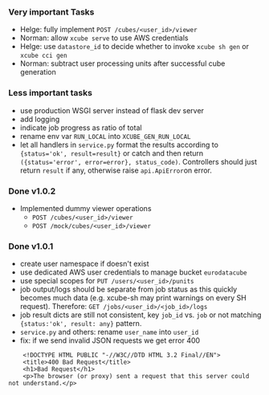 ### Very important Tasks

* Helge: fully implement `POST /cubes/<user_id>/viewer`
* Norman: allow `xcube serve` to use AWS credentials
* Helge: use `datastore_id` to decide whether to invoke `xcube sh gen`  or `xcube cci gen`
* Norman: subtract user processing units after successful cube generation

### Less important tasks

* use production WSGI server instead of flask dev server
* add logging
* indicate job progress as ratio of total
* rename env var `RUN_LOCAL` into `XCUBE_GEN_RUN_LOCAL`  
* let all handlers in `service.py` format the results according to `{status='ok', result=result}`
  or catch and then return `({status='error', error=error}, status_code)`. 
  Controllers should just return `result` if any, otherwise raise `api.ApiError`on error.

### Done v1.0.2

* Implemented dummy viewer operations
  * `POST /cubes/<user_id>/viewer`
  * `POST /mock/cubes/<user_id>/viewer`

### Done v1.0.1

* create user namespace if doesn't exist
* use dedicated AWS user credentials to manage bucket `eurodatacube` 
* use special scopes for `PUT /users/<user_id>/punits`
* job output/logs should be separate from job status as this quickly becomes much data 
  (e.g. xcube-sh may print warnings on every SH request).
  Therefore: `GET /jobs/<user_id>/<job_id>/logs` 
* job result dicts are still not consistent, key `job_id` vs. `job` 
  or not matching `{status:'ok', result: any}` pattern. 
* `service.py` and others: rename `user_name` into `user_id`
* fix: if we send invalid JSON requests we get error 400

```
    <!DOCTYPE HTML PUBLIC "-//W3C//DTD HTML 3.2 Final//EN">
    <title>400 Bad Request</title>
    <h1>Bad Request</h1>
    <p>The browser (or proxy) sent a request that this server could not understand.</p> 
```

